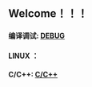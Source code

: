 ## Welcome！！！

#### 编译调试:            [DEBUG](./blogs/DEBUG.md)

#### LINUX ：

#### C/C++:                [C/C++](./blogs/CC++.md)



